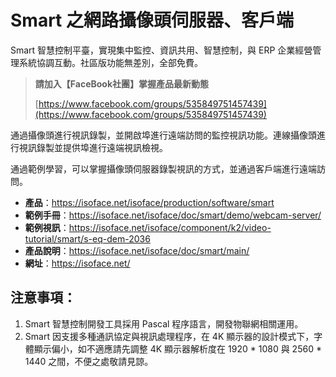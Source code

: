 # Smart 之網路攝像頭伺服器、客戶端

Smart 智慧控制平臺，實現集中監控、資訊共用、智慧控制，與 ERP 企業經營管理系統協調互動。社區版功能無差別，全部免費。

> **請加入【FaceBook社團】掌握產品最新動態**
>
> [https://www.facebook.com/groups/535849751457439](https://www.facebook.com/groups/535849751457439)

通過攝像頭進行視訊錄製，並開啟埠進行遠端訪問的監控視訊功能。連線攝像頭進行視訊錄製並提供埠進行遠端視訊檢視。

通過範例學習，可以掌握攝像頭伺服器錄製視訊的方式，並通過客戶端進行遠端訪問。

* **產品**：https://isoface.net/isoface/production/software/smart
* **範例手冊**：https://isoface.net/isoface/doc/smart/demo/webcam-server/
* **範例視訊**：https://isoface.net/isoface/component/k2/video-tutorial/smart/s-eq-dem-2036
* **產品說明**：https://isoface.net/isoface/doc/smart/main/
* **網址**：https://isoface.net/

## 注意事項：
1. Smart 智慧控制開發工具採用 Pascal 程序語言，開發物聯網相關運用。
2. Smart 因支援多種通訊協定與視訊處理程序，在 4K 顯示器的設計模式下，字體顯示偏小，如不適應請先調整 4K 顯示器解析度在 1920 * 1080 與 2560 * 1440 之間，不便之處敬請見諒。